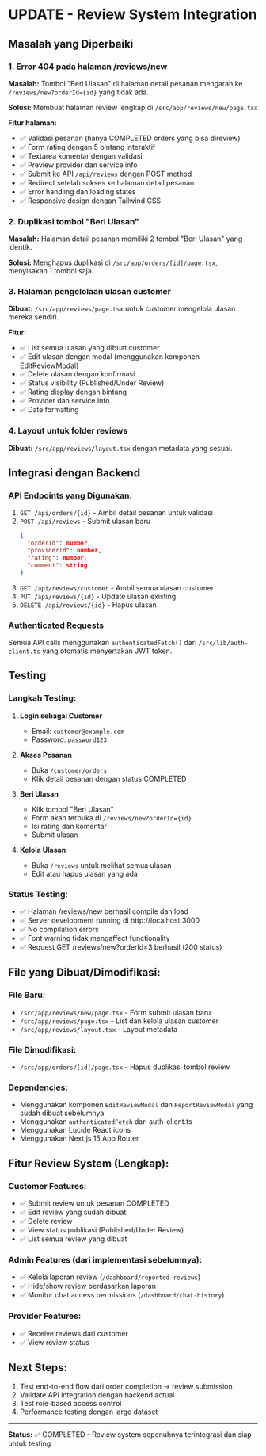 # UPDATE - Review System Integration

## Masalah yang Diperbaiki

### 1. Error 404 pada halaman /reviews/new
**Masalah:** Tombol "Beri Ulasan" di halaman detail pesanan mengarah ke `/reviews/new?orderId={id}` yang tidak ada.

**Solusi:** Membuat halaman review lengkap di `/src/app/reviews/new/page.tsx`

**Fitur halaman:**
- ✅ Validasi pesanan (hanya COMPLETED orders yang bisa direview)
- ✅ Form rating dengan 5 bintang interaktif
- ✅ Textarea komentar dengan validasi
- ✅ Preview provider dan service info
- ✅ Submit ke API `/api/reviews` dengan POST method
- ✅ Redirect setelah sukses ke halaman detail pesanan
- ✅ Error handling dan loading states
- ✅ Responsive design dengan Tailwind CSS

### 2. Duplikasi tombol "Beri Ulasan"
**Masalah:** Halaman detail pesanan memiliki 2 tombol "Beri Ulasan" yang identik.

**Solusi:** Menghapus duplikasi di `/src/app/orders/[id]/page.tsx`, menyisakan 1 tombol saja.

### 3. Halaman pengelolaan ulasan customer
**Dibuat:** `/src/app/reviews/page.tsx` untuk customer mengelola ulasan mereka sendiri.

**Fitur:**
- ✅ List semua ulasan yang dibuat customer
- ✅ Edit ulasan dengan modal (menggunakan komponen EditReviewModal)
- ✅ Delete ulasan dengan konfirmasi
- ✅ Status visibility (Published/Under Review)
- ✅ Rating display dengan bintang
- ✅ Provider dan service info
- ✅ Date formatting

### 4. Layout untuk folder reviews
**Dibuat:** `/src/app/reviews/layout.tsx` dengan metadata yang sesuai.

## Integrasi dengan Backend

### API Endpoints yang Digunakan:
1. `GET /api/orders/{id}` - Ambil detail pesanan untuk validasi
2. `POST /api/reviews` - Submit ulasan baru
   ```json
   {
     "orderId": number,
     "providerId": number, 
     "rating": number,
     "comment": string
   }
   ```
3. `GET /api/reviews/customer` - Ambil semua ulasan customer
4. `PUT /api/reviews/{id}` - Update ulasan existing
5. `DELETE /api/reviews/{id}` - Hapus ulasan

### Authenticated Requests
Semua API calls menggunakan `authenticatedFetch()` dari `/src/lib/auth-client.ts` yang otomatis menyertakan JWT token.

## Testing

### Langkah Testing:
1. **Login sebagai Customer**
   - Email: `customer@example.com`
   - Password: `password123`

2. **Akses Pesanan**
   - Buka `/customer/orders`
   - Klik detail pesanan dengan status COMPLETED

3. **Beri Ulasan**
   - Klik tombol "Beri Ulasan" 
   - Form akan terbuka di `/reviews/new?orderId={id}`
   - Isi rating dan komentar
   - Submit ulasan

4. **Kelola Ulasan**
   - Buka `/reviews` untuk melihat semua ulasan
   - Edit atau hapus ulasan yang ada

### Status Testing:
- ✅ Halaman /reviews/new berhasil compile dan load
- ✅ Server development running di http://localhost:3000
- ✅ No compilation errors
- ✅ Font warning tidak mengaffect functionality
- ✅ Request GET /reviews/new?orderId=3 berhasil (200 status)

## File yang Dibuat/Dimodifikasi:

### File Baru:
- `/src/app/reviews/new/page.tsx` - Form submit ulasan baru
- `/src/app/reviews/page.tsx` - List dan kelola ulasan customer  
- `/src/app/reviews/layout.tsx` - Layout metadata

### File Dimodifikasi:
- `/src/app/orders/[id]/page.tsx` - Hapus duplikasi tombol review

### Dependencies:
- Menggunakan komponen `EditReviewModal` dan `ReportReviewModal` yang sudah dibuat sebelumnya
- Menggunakan `authenticatedFetch` dari auth-client.ts
- Menggunakan Lucide React icons
- Menggunakan Next.js 15 App Router

## Fitur Review System (Lengkap):

### Customer Features:
- ✅ Submit review untuk pesanan COMPLETED
- ✅ Edit review yang sudah dibuat  
- ✅ Delete review
- ✅ View status publikasi (Published/Under Review)
- ✅ List semua review yang dibuat

### Admin Features (dari implementasi sebelumnya):
- ✅ Kelola laporan review (`/dashboard/reported-reviews`)
- ✅ Hide/show review berdasarkan laporan
- ✅ Monitor chat access permissions (`/dashboard/chat-history`)

### Provider Features:
- ✅ Receive reviews dari customer
- ✅ View review status

## Next Steps:
1. Test end-to-end flow dari order completion → review submission
2. Validate API integration dengan backend actual
3. Test role-based access control
4. Performance testing dengan large dataset

---

**Status:** ✅ COMPLETED - Review system sepenuhnya terintegrasi dan siap untuk testing